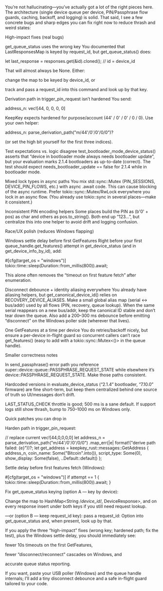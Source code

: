 You’re not hallucinating—you’ve actually got a lot of the right pieces here. The architecture (single device queue per device, PIN/Passphrase flow guards, caching, backoff, and logging) is solid. That said, I see a few concrete bugs and sharp edges you can fix right now to reduce thrash and weird states:

High-impact fixes (real bugs)

get_queue_status uses the wrong key
You documented that LastResponsesMap is keyed by request_id, but get_queue_status() does:

let last_response = responses.get(&id).cloned(); // id = device_id


That will almost always be None. Either:

change the map to be keyed by device_id, or

track and pass a request_id into this command and look up by that key.

Derivation path in trigger_pin_request isn’t hardened
You send:

address_n: vec![44, 0, 0, 0, 0]


KeepKey expects hardened for purpose/account (44' / 0' / 0' / 0 / 0). Use your own helper:

address_n: parse_derivation_path("m/44'/0'/0'/0/0")?


(or set the high bit yourself for the first three indices).

Test expectations vs. logic disagree
test_bootloader_mode_device_status() asserts that “device in bootloader mode always needs bootloader update”, but your evaluation marks 2.1.4 bootloaders as up-to-date (correct). The test should expect needs_bootloader_update == false for 2.1.4 while in bootloader mode.

Mixed lock types in async paths
You mix std::sync::Mutex (PIN_SESSIONS, DEVICE_PIN_FLOWS, etc.) with async .await code. This can cause blocking of the async runtime. Prefer tokio::sync::Mutex/RwLock everywhere you lock in an async flow. (You already use tokio::sync in several places—make it consistent.)

Inconsistent PIN encoding helpers
Some places build the PIN as (b'0' + pos) as char and others as pos.to_string(). Both end up “123…”, but centralize this into one helper to avoid drift and logging confusion.

Race/UX polish (reduces Windows flapping)

Windows settle delay before first GetFeatures
Right before your first queue_handle.get_features() attempt in get_device_status (and in get_device_info_by_id), add:

#[cfg(target_os = "windows")]
tokio::time::sleep(Duration::from_millis(800)).await;


This alone often removes the “timeout on first feature fetch” after enumeration.

Disconnect debounce + identity aliasing everywhere
You already have aliasing helpers, but get_canonical_device_id() relies on RECOVERY_DEVICE_ALIASES. Make a small global alias map (serial ↔ bus/addr) used by all flows (PIN, recovery, queue lookup). When the same serial reappears on a new bus/addr, keep the canonical ID stable and don’t tear down the queue. Also add a 200–300 ms debounce before emitting “disconnect” on the Windows poller side (wherever that lives).

One GetFeatures at a time per device
You do retries/backoff nicely, but ensure a per-device in-flight guard so concurrent callers can’t race get_features() (easy to add with a tokio::sync::Mutex<()> in the queue handle).

Smaller correctness notes

In send_passphrase() error path you reference super::device::queue::PASSPHRASE_REQUEST_STATE while elsewhere it’s device::PASSPHRASE_REQUEST_STATE. Make those paths consistent.

Hardcoded versions in evaluate_device_status (“2.1.4” bootloader, “7.10.0” firmware) are fine short-term, but keep them centralized behind one source of truth so UI/messages don’t drift.

LAST_STATUS_CHECK throttle is good; 500 ms is a sane default. If support logs still show thrash, bump to 750–1000 ms on Windows only.

Quick patches you can drop in

Harden path in trigger_pin_request:

// replace current vec![44,0,0,0,0]
let address_n = parse_derivation_path("m/44'/0'/0'/0/0")
    .map_err(|e| format!("derive path failed: {e}"))?;
let get_address = keepkey_rust::messages::GetAddress {
    address_n,
    coin_name: Some("Bitcoin".into()),
    script_type: Some(0),
    show_display: Some(false),
    ..Default::default()
};


Settle delay before first features fetch (Windows):

#[cfg(target_os = "windows")]
if attempt == 1 {
    tokio::time::sleep(Duration::from_millis(800)).await;
}


Fix get_queue_status keying (option A — key by device):

Change the map to HashMap<String /*device_id*/, DeviceResponse>, and on every response insert under both keys if you still need request lookup.

—or (option B — keep request_id key): pass a request_id: Option<String> into get_queue_status and, when present, look up by that.

If you apply the three “high-impact” fixes (wrong key; hardened path; fix the test), plus the Windows settle delay, you should immediately see:

fewer 10s timeouts on the first GetFeatures,

fewer “disconnect/reconnect” cascades on Windows, and

accurate queue status reporting.

If you want, paste your USB poller (Windows) and the queue handle internals; I’ll add a tiny disconnect debounce and a safe in-flight guard tailored to your code.